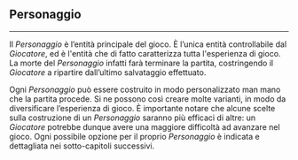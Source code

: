 ## Personaggio

---

Il *Personaggio* è l’entità principale del gioco. È l’unica entità controllabile dal *Giocatore*, ed è l'entità che di fatto caratterizza tutta l'esperienza di gioco. La morte del *Personaggio* infatti farà terminare la partita, costringendo il *Giocatore* a ripartire dall’ultimo salvataggio effettuato.

Ogni *Personaggio* può essere costruito in modo personalizzato man mano che la partita procede. Si ne possono così creare molte varianti, in modo da diversificare l’esperienza di gioco. È importante notare che alcune scelte sulla costruzione di un *Personaggio* saranno più efficaci di altre: un *Giocatore* potrebbe dunque avere una maggiore difficoltà ad avanzare nel gioco. Ogni possibile opzione per il proprio *Personaggio* è indicata e dettagliata nei sotto-capitoli successivi.





